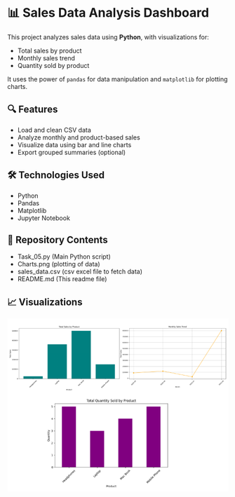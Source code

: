 # 📊 Sales Data Analysis Dashboard

This project analyzes sales data using **Python**, with visualizations for:
- Total sales by product
- Monthly sales trend
- Quantity sold by product

It uses the power of `pandas` for data manipulation and `matplotlib` for plotting charts.

## 🔍 Features

- Load and clean CSV data
- Analyze monthly and product-based sales
- Visualize data using bar and line charts
- Export grouped summaries (optional)
  
## 🛠️ Technologies Used
- Python
- Pandas 
- Matplotlib
- Jupyter Notebook

## 📁 Repository Contents

- Task_05.py  (Main Python script)
- Charts.png (plotting of data)
- sales_data.csv (csv excel file to fetch data)
- README.md  (This readme file)

## 📈 Visualizations
![plot](Charts.png)
